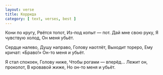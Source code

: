 ```yaml
---
layout: verse
title: Коррида
category: [ text, verses, best ]
---
```

Кони по кругу,
Рвётся топот,
Из-под копыт — пот.
Дай мне свою руку,
Я чувствую холод,
Он меня убьёт.

Сердце налево,
Душу направо,
Голову наотлёт,
Выходит тореро,
Ему кричат: «Браво!»
Он-то меня и убьёт.

Я стал спокоен,
Голову ниже,
Чтобы рогами — вперёд...
Лежит он, проколот,
В кровавой жиже,
Но он-то меня и убьёт.
